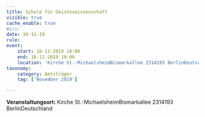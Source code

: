 ```yaml
---
title: Schule für Geisteswissenschaft
visible: true
cache_enable: true
#ics: 
date: 16-11-19
rule: 
event:
	start: 16-11-2019 18:00
	end: 16-11-2019 19:00
	location: 'Kirche St.-MichaelsheimBismarkallee 2314193 BerlinDeutschland'
taxonomy:
	category: Amtsträger
	tag: ['November 2019']

---
```




**Veranstaltungsort:** Kirche St.-MichaelsheimBismarkallee 2314193 BerlinDeutschland

